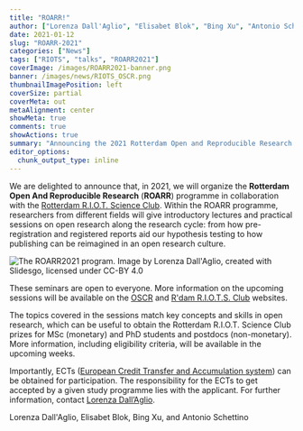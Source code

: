 ```yaml
---
title: "ROARR!"
author: ["Lorenza Dall'Aglio", "Elisabet Blok", "Bing Xu", "Antonio Schettino"]
date: 2021-01-12
slug: "ROARR-2021"
categories: ["News"]
tags: ["RIOTS", "talks", "ROARR2021"]
coverImage: /images/ROARR2021-banner.png
banner: /images/news/RIOTS_OSCR.png
thumbnailImagePosition: left
coverSize: partial
coverMeta: out
metaAlignment: center
showMeta: true
comments: true
showActions: true
summary: "Announcing the 2021 Rotterdam Open and Reproducible Research (ROARR) programme."
editor_options: 
  chunk_output_type: inline
---
```




We are delighted to announce that, in 2021, we will organize the **Rotterdam Open And Reproducible Research** (**ROARR**) programme in collaboration with the [Rotterdam R.I.O.T. Science Club](https://www.riotsciencenl.com/). Within the ROARR programme, researchers from different fields will give introductory lectures and practical sessions on open research along the research cycle: from how pre-registration and registered reports aid our hypothesis testing to how publishing can be reimagined in an open research culture.

![The ROARR2021 program. Image by [Lorenza Dall'Aglio](https://www.openscience-rotterdam.com/2020/02/dallaglio/), created with [Slidesgo](https://slidesgo.com/), licensed under [CC-BY 4.0](https://creativecommons.org/licenses/by/4.0/)](/images/ROARR2021-program.png)

These seminars are open to everyone. More information on the upcoming sessions will be available on the [OSCR](https://www.openscience-rotterdam.com/) and [R'dam R.I.O.T.S. Club](https://www.riotsciencenl.com/) websites.

The topics covered in the sessions match key concepts and skills in open research, which can be useful to obtain the Rotterdam R.I.O.T. Science Club prizes for MSc (monetary) and PhD students and postdocs (non-monetary). More information, including eligibility criteria, will be available in the upcoming weeks.

Importantly, ECTs ([European Credit Transfer and Accumulation system](https://en.wikipedia.org/wiki/European_Credit_Transfer_and_Accumulation_System)) can be obtained for participation. The responsibility for the ECTs to get accepted by a given study programme lies with the applicant. For further information, contact [Lorenza Dall’Aglio](mailto:l.dallaglio@erasmusmc.nl).

Lorenza Dall'Aglio, Elisabet Blok, Bing Xu, and Antonio Schettino


